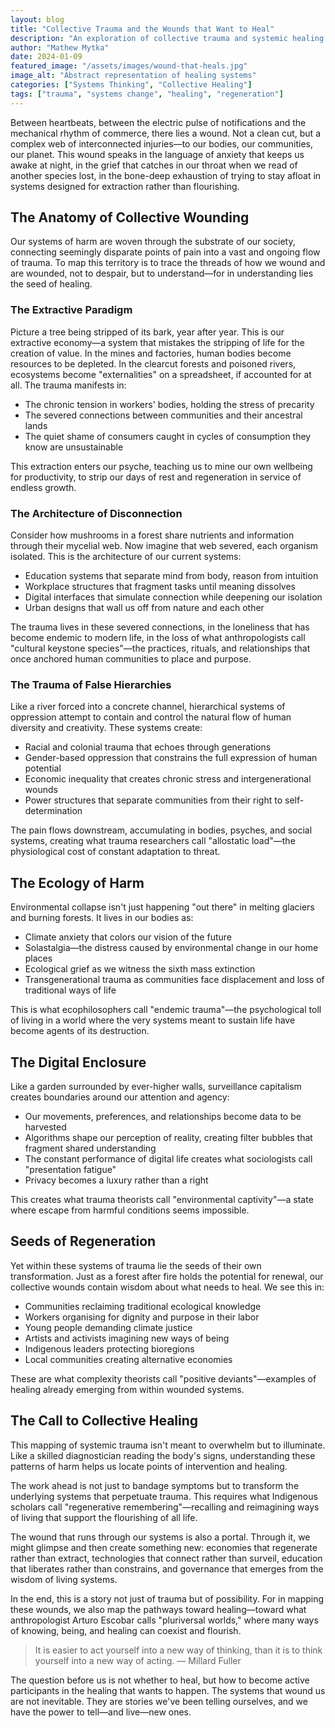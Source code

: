 ```yaml
---
layout: blog
title: "Collective Trauma and the Wounds that Want to Heal"
description: "An exploration of collective trauma and systemic healing in modern society"
author: "Mathew Mytka"
date: 2024-01-09
featured_image: "/assets/images/wound-that-heals.jpg"
image_alt: "Abstract representation of healing systems"
categories: ["Systems Thinking", "Collective Healing"]
tags: ["trauma", "systems change", "healing", "regeneration"]
---
```


Between heartbeats, between the electric pulse of notifications and the mechanical rhythm of commerce, there lies a wound. Not a clean cut, but a complex web of interconnected injuries—to our bodies, our communities, our planet. This wound speaks in the language of anxiety that keeps us awake at night, in the grief that catches in our throat when we read of another species lost, in the bone-deep exhaustion of trying to stay afloat in systems designed for extraction rather than flourishing.

## The Anatomy of Collective Wounding

Our systems of harm are woven through the substrate of our society, connecting seemingly disparate points of pain into a vast and ongoing flow of trauma. To map this territory is to trace the threads of how we wound and are wounded, not to despair, but to understand—for in understanding lies the seed of healing.

### The Extractive Paradigm

Picture a tree being stripped of its bark, year after year. This is our extractive economy—a system that mistakes the stripping of life for the creation of value. In the mines and factories, human bodies become resources to be depleted. In the clearcut forests and poisoned rivers, ecosystems become "externalities" on a spreadsheet, if accounted for at all. The trauma manifests in:

- The chronic tension in workers' bodies, holding the stress of precarity
- The severed connections between communities and their ancestral lands
- The quiet shame of consumers caught in cycles of consumption they know are unsustainable

This extraction enters our psyche, teaching us to mine our own wellbeing for productivity, to strip our days of rest and regeneration in service of endless growth.

### The Architecture of Disconnection

Consider how mushrooms in a forest share nutrients and information through their mycelial web. Now imagine that web severed, each organism isolated. This is the architecture of our current systems:

- Education systems that separate mind from body, reason from intuition
- Workplace structures that fragment tasks until meaning dissolves
- Digital interfaces that simulate connection while deepening our isolation
- Urban designs that wall us off from nature and each other

The trauma lives in these severed connections, in the loneliness that has become endemic to modern life, in the loss of what anthropologists call "cultural keystone species"—the practices, rituals, and relationships that once anchored human communities to place and purpose.

### The Trauma of False Hierarchies

Like a river forced into a concrete channel, hierarchical systems of oppression attempt to contain and control the natural flow of human diversity and creativity. These systems create:

- Racial and colonial trauma that echoes through generations
- Gender-based oppression that constrains the full expression of human potential
- Economic inequality that creates chronic stress and intergenerational wounds
- Power structures that separate communities from their right to self-determination

The pain flows downstream, accumulating in bodies, psyches, and social systems, creating what trauma researchers call "allostatic load"—the physiological cost of constant adaptation to threat.

## The Ecology of Harm

Environmental collapse isn't just happening "out there" in melting glaciers and burning forests. It lives in our bodies as:

- Climate anxiety that colors our vision of the future
- Solastalgia—the distress caused by environmental change in our home places
- Ecological grief as we witness the sixth mass extinction
- Transgenerational trauma as communities face displacement and loss of traditional ways of life

This is what ecophilosophers call "endemic trauma"—the psychological toll of living in a world where the very systems meant to sustain life have become agents of its destruction.

## The Digital Enclosure

Like a garden surrounded by ever-higher walls, surveillance capitalism creates boundaries around our attention and agency:

- Our movements, preferences, and relationships become data to be harvested
- Algorithms shape our perception of reality, creating filter bubbles that fragment shared understanding
- The constant performance of digital life creates what sociologists call "presentation fatigue"
- Privacy becomes a luxury rather than a right

This creates what trauma theorists call "environmental captivity"—a state where escape from harmful conditions seems impossible.

## Seeds of Regeneration

Yet within these systems of trauma lie the seeds of their own transformation. Just as a forest after fire holds the potential for renewal, our collective wounds contain wisdom about what needs to heal. We see this in:

- Communities reclaiming traditional ecological knowledge
- Workers organising for dignity and purpose in their labor
- Young people demanding climate justice
- Artists and activists imagining new ways of being
- Indigenous leaders protecting bioregions
- Local communities creating alternative economies

These are what complexity theorists call "positive deviants"—examples of healing already emerging from within wounded systems.

## The Call to Collective Healing

This mapping of systemic trauma isn't meant to overwhelm but to illuminate. Like a skilled diagnostician reading the body's signs, understanding these patterns of harm helps us locate points of intervention and healing.

The work ahead is not just to bandage symptoms but to transform the underlying systems that perpetuate trauma. This requires what Indigenous scholars call "regenerative remembering"—recalling and reimagining ways of living that support the flourishing of all life.

The wound that runs through our systems is also a portal. Through it, we might glimpse and then create something new: economies that regenerate rather than extract, technologies that connect rather than surveil, education that liberates rather than constrains, and governance that emerges from the wisdom of living systems.

In the end, this is a story not just of trauma but of possibility. For in mapping these wounds, we also map the pathways toward healing—toward what anthropologist Arturo Escobar calls "pluriversal worlds," where many ways of knowing, being, and healing can coexist and flourish.

> It is easier to act yourself into a new way of thinking, than it is to think yourself into a new way of acting.
― Millard Fuller

The question before us is not whether to heal, but how to become active participants in the healing that wants to happen. The systems that wound us are not inevitable. They are stories we've been telling ourselves, and we have the power to tell—and live—new ones.